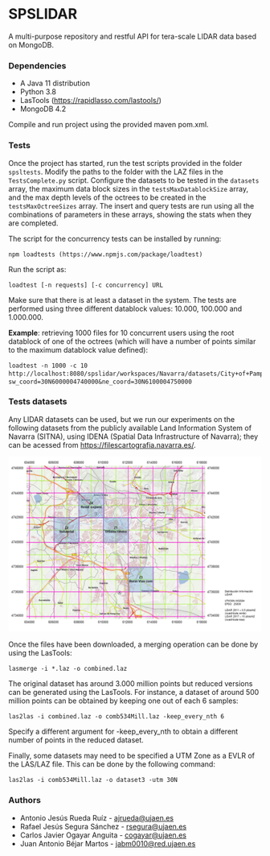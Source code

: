 # SPSLIDAR
A multi-purpose repository and restful API for tera-scale LIDAR data based on MongoDB. 
### Dependencies
- A Java 11 distribution
- Python 3.8
- LasTools (https://rapidlasso.com/lastools/)
- MongoDB 4.2

Compile and run project using the provided maven pom.xml.

### Tests
Once the project has started, run the test scripts provided in the folder `spsltests`.
Modify the paths to the folder with the LAZ files in the `TestsComplete.py` script. Configure the datasets to be tested in the `datasets` array, the maximum data block sizes in the `testsMaxDatablockSize` array, and the max depth levels of the octrees to be created in the `testsMaxOctreeSizes` array. The insert and query tests are run using all the combinations of parameters in these arrays, showing the stats when they are completed.

The script for the concurrency tests can be installed by running:

```shell
npm loadtests (https://www.npmjs.com/package/loadtest)
```

Run the script as: 

```shell
loadtest [-n requests] [-c concurrency] URL
```


Make sure that there is at least a dataset in the system. The tests are performed using three different datablock values: 10.000, 100.000 and 1.000.000.

**Example**: retrieving 1000 files for 10 concurrent users using the root datablock of one of the octrees (which will have a number of points similar to the maximum datablock value defined):

```shell
loadtest -n 1000 -c 10 http://localhost:8080/spslidar/workspaces/Navarra/datasets/City+of+Pamplona/datablocks/0/data?sw_coord=30N6000004740000&ne_coord=30N6100004750000
```

### Tests datasets

Any LIDAR datasets can be used, but we run our experiments on the following datasets from the publicly available Land Information System of Navarra (SITNA), using IDENA (Spatial Data Infrastructure of Navarra); they can be acessed from https://filescartografia.navarra.es/.

![Pamplona datasets](https://github.com/spslidar/spslidar/blob/main/Distribucion_Tiles_LiDAR_Training_Areas.png?raw=true)

Once the files have been downloaded, a merging operation can be done by using the LasTools:

```shell
lasmerge -i *.laz -o combined.laz
```

The original dataset has around 3.000 million points but reduced versions can be generated using the LasTools. For instance, a dataset of around 500 million points can be obtained by keeping one out of each 6 samples:

```shell
las2las -i combined.laz -o comb534Mill.laz -keep_every_nth 6 
```

Specify a different argument for -keep_every_nth to obtain a different number of points in the reduced dataset.

Finally, some datasets may need to be specified a UTM Zone as a EVLR of the LAS/LAZ file. This can be done by the following command:

```shell
las2las -i comb534Mill.laz -o dataset3 -utm 30N
```

### Authors

- Antonio Jesús Rueda Ruíz - ajrueda@ujaen.es
- Rafael Jesús Segura Sánchez - rsegura@ujaen.es
- Carlos Javier Ogayar Anguita - cogayar@ujaen.es
- Juan Antonio Béjar Martos - jabm0010@red.ujaen.es
